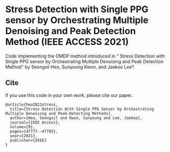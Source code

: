 # Stress Detection with Single PPG sensor by Orchestrating Multiple Denoising and Peak Detection Method (IEEE ACCESS 2021)

Code implementing the OMDP method introduced in " Stress Detection with Single PPG sensor by Orchestrating Multiple Denoising and Peak Detection Method" by Seongsil Heo, Sunyoung Kwon, and Jaekoo Lee*.



## Cite
If you use this code in your own work, please cite our paper.

    @article{heo2021stress,
      title={Stress Detection With Single PPG Sensor by Orchestrating Multiple Denoising and Peak-Detecting Methods},
      author={Heo, Seongsil and Kwon, Sunyoung and Lee, Jaekoo},
      journal={IEEE Access},
      volume={9},
      pages={47777--47785},
      year={2021},
      publisher={IEEE}
    }
